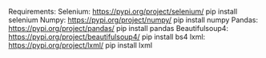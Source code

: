 Requirements:
Selenium: https://pypi.org/project/selenium/ pip install selenium
Numpy: https://pypi.org/project/numpy/ pip install numpy
Pandas: https://pypi.org/project/pandas/ pip install pandas
Beautifulsoup4: https://pypi.org/project/beautifulsoup4/ pip install bs4
lxml: https://pypi.org/project/lxml/ pip install lxml



